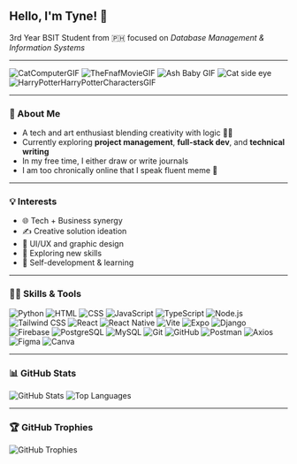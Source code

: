 ## Hello, I'm Tyne! 👋

3rd Year BSIT Student from 🇵🇭 focused on *Database Management & Information Systems*

---

![CatComputerGIF](https://github.com/user-attachments/assets/5eeaac87-a125-4120-94c7-b78c21de4d91)  ![TheFnafMovieGIF](https://github.com/user-attachments/assets/c46c9438-c49c-4452-b360-7865c3450532)  ![Ash Baby GIF](https://media.tenor.com/SW4tCTepG9QAAAAM/ash-baby.gif)  ![Cat side eye](https://media4.giphy.com/media/wr7oA0rSjnWuiLJOY5/200w.gif?cid=6c09b952dcbcoahgqvrdr6nq7x4r1z41lto5d9s0a49sphf7&ep=v1_gifs_search&rid=200w.gif&ct=g)  ![HarryPotterHarryPotterCharactersGIF](https://github.com/user-attachments/assets/5f8ad3ef-554a-4563-894c-9b7665c50086)  




---

### 🌻 About Me

- A tech and art enthusiast blending creativity with logic 🎨🧠  
- Currently exploring **project management**, **full-stack dev**, and **technical writing**  
- In my free time, I either draw or write journals  
- I am too chronically online that I speak fluent meme 🐸  

---

### 💡 Interests

- 🌐 Tech + Business synergy  
- ✍️ Creative solution ideation  
- 🎨 UI/UX and graphic design  
- 🧪 Exploring new skills  
- 🧠 Self-development & learning  

---

### 👩‍💻 Skills & Tools

![Python](https://img.shields.io/badge/Python-3776AB?style=flat&logo=python&logoColor=white)  ![HTML](https://img.shields.io/badge/HTML5-E34F26?style=flat&logo=html5&logoColor=white)  ![CSS](https://img.shields.io/badge/CSS3-1572B6?style=flat&logo=css3&logoColor=white)  ![JavaScript](https://img.shields.io/badge/JavaScript-F7DF1E?style=flat&logo=javascript&logoColor=black)  ![TypeScript](https://img.shields.io/badge/TypeScript-007ACC?style=flat&logo=typescript&logoColor=white)  ![Node.js](https://img.shields.io/badge/Node.js-339933?style=flat&logo=nodedotjs&logoColor=white)  ![Tailwind CSS](https://img.shields.io/badge/TailwindCSS-06B6D4?style=flat&logo=tailwindcss&logoColor=white)  ![React](https://img.shields.io/badge/React-20232A?style=flat&logo=react&logoColor=61DAFB)  ![React Native](https://img.shields.io/badge/React_Native-20232A?style=flat&logo=react&logoColor=61DAFB)  ![Vite](https://img.shields.io/badge/Vite-646CFF?style=flat&logo=vite&logoColor=white)  ![Expo](https://img.shields.io/badge/Expo-000020?style=flat&logo=expo&logoColor=white)  ![Django](https://img.shields.io/badge/Django-092E20?style=flat&logo=django&logoColor=white)  ![Firebase](https://img.shields.io/badge/Firebase-FFCA28?style=flat&logo=firebase&logoColor=black)  ![PostgreSQL](https://img.shields.io/badge/PostgreSQL-4169E1?style=flat&logo=postgresql&logoColor=white)  ![MySQL](https://img.shields.io/badge/MySQL-4479A1?style=flat&logo=mysql&logoColor=white)  ![Git](https://img.shields.io/badge/Git-F05032?style=flat&logo=git&logoColor=white)  ![GitHub](https://img.shields.io/badge/GitHub-181717?style=flat&logo=github&logoColor=white)  ![Postman](https://img.shields.io/badge/Postman-FF6C37?style=flat&logo=postman&logoColor=white)  ![Axios](https://img.shields.io/badge/Axios-5A29E4?style=flat&logo=axios&logoColor=white)  ![Figma](https://img.shields.io/badge/Figma-F24E1E?style=flat&logo=figma&logoColor=white)  ![Canva](https://img.shields.io/badge/Canva-00C4CC?style=flat&logo=canva&logoColor=white)

---

### 📊 GitHub Stats

![GitHub Stats](https://github-readme-stats.vercel.app/api?username=cmosqueda&show_icons=true&theme=radical)  ![Top Languages](https://github-readme-stats.vercel.app/api/top-langs/?username=cmosqueda&layout=compact&theme=radical)

---

### 🏆 GitHub Trophies

![GitHub Trophies](https://github-profile-trophy.vercel.app/?username=cmosqueda&theme=onestar&no-bg=true&row=1)
